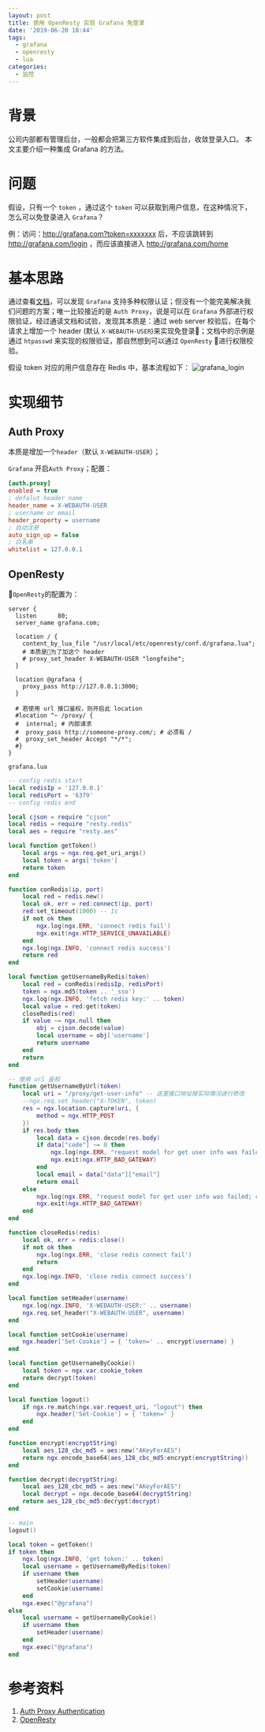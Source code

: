 ```yaml
---
layout: post
title: 使用 OpenResty 实现 Grafana 免登录
date: '2019-06-20 18:44'
tags:
  - grafana
  - openresty
  - lua
categories:
  - 监控
---
```

# 背景
公司内部都有管理后台，一般都会把第三方软件集成到后台，收敛登录入口。 本文主要介绍一种集成 Grafana 的方法。
<!-- more -->

# 问题
假设，只有一个 `token` ，通过这个 `token` 可以获取到用户信息，在这种情况下，怎么可以免登录进入 `Grafana`？

例：访问：http://grafana.com?token=xxxxxxx 后，不应该跳转到 http://grafana.com/login ，而应该直接进入 http://grafana.com/home

# 基本思路
通过查看[文档](https://grafana.com/docs/auth/overview/)，可以发现 `Grafana` 支持多种权限认证；但没有一个能完美解决我们问题的方案；唯一比较接近的是 `Auth Proxy`，说是可以在 `Grafana` 外部进行权限验证，经过通读文档和试验，发现其本质是：通过 web server 校验后，在每个请求上增加一个 header (默认 `X-WEBAUTH-USER`)来实现免登录；文档中的示例是通过 `htpasswd` 来实现的权限验证，那自然想到可以通过 `OpenResty` 进行权限校验。

假设 token 对应的用户信息存在 Redis 中，基本流程如下：
![grafana_login](/images/2019/06/grafana-login.png)

# 实现细节
## Auth Proxy
本质是增加一个`header`（默认 `X-WEBAUTH-USER`）；

`Grafana` 开启`Auth Proxy`；配置：
``` ini
[auth.proxy]
enabled = true
; defalut header name
header_name = X-WEBAUTH-USER
; username or email
header_property = username
; 自动注册
auto_sign_up = false
; 白名单
whitelist = 127.0.0.1
```
## OpenResty
`OpenResty`的配置为：
``` nginx
server {
  listen      80;
  server_name grafana.com;

  location / {
    content_by_lua_file "/usr/local/etc/openresty/conf.d/grafana.lua";
    # 本质是为了加这个 header
    # proxy_set_header X-WEBAUTH-USER "longfeihe";
  }

  location @grafana {
    proxy_pass http://127.0.0.1:3000;
  }

  # 若使用 url 接口鉴权，则开启此 location
  #location ^~ /proxy/ {
  #  internal; # 内部请求
  #  proxy_pass http://someone-proxy.com/; # 必须有 /
  #  proxy_set_header Accept "*/*";
  #}
}
```

`grafana.lua`
```lua
-- config redis start
local redisIp = '127.0.0.1'
local redisPort = '6379'
-- config redis end

local cjson = require "cjson"
local redis = require "resty.redis"
local aes = require "resty.aes"

local function getToken()
    local args = ngx.req.get_uri_args()
    local token = args['token']
    return token
end

function conRedis(ip, port)
    local red = redis.new()
    local ok, err = red:connect(ip, port)
    red:set_timeout(1000) -- 1s
    if not ok then
        ngx.log(ngx.ERR, 'connect redis fail')
        ngx.exit(ngx.HTTP_SERVICE_UNAVAILABLE)
    end
    ngx.log(ngx.INFO, 'connect redis success')
    return red
end

local function getUsernameByRedis(token)
    local red = conRedis(redisIp, redisPort)
    token = ngx.md5(token .. '_sso')
    ngx.log(ngx.INFO, 'fetch redis key:' .. token)
    local value = red:get(token)
    closeRedis(red)
    if value ~= ngx.null then
        obj = cjson.decode(value)
        local username = obj['username']
        return username
    end
    return
end

-- 使用 url 鉴权
function getUsernameByUrl(token)
    local uri = "/proxy/get-user-info" -- 这里接口地址按实际情况进行修改
    --ngx.req.set_header("X-TOKEN", token)
    res = ngx.location.capture(uri, {
        method = ngx.HTTP_POST
    })
    if res.body then
        local data = cjson.decode(res.body)
        if data["code"] ~= 0 then
            ngx.log(ngx.ERR, "request model for get user info was failed; msg:" .. data["message"])
            ngx.exit(ngx.HTTP_BAD_GATEWAY)
        end
        local email = data["data"]["email"]
        return email
    else
        ngx.log(ngx.ERR, "request model for get user info was failed; code:" .. res.status)
        ngx.exit(ngx.HTTP_BAD_GATEWAY)
    end
end

function closeRedis(redis)
    local ok, err = redis:close()
    if not ok then
        ngx.log(ngx.ERR, 'close redis connect fail')
        return
    end
    ngx.log(ngx.INFO, 'close redis connect success')
end

local function setHeader(username)
    ngx.log(ngx.INFO, 'X-WEBAUTH-USER:' .. username)
    ngx.req.set_header("X-WEBAUTH-USER", username)
end

local function setCookie(username)
    ngx.header['Set-Cookie'] = { 'token=' .. encrypt(username) }
end

local function getUsernameByCookie()
    local token = ngx.var.cookie_token
    return decrypt(token)
end

local function logout()
    if ngx.re.match(ngx.var.request_uri, "logout") then
        ngx.header['Set-Cookie'] = { 'token=' }
    end
end

function encrypt(encryptString)
    local aes_128_cbc_md5 = aes:new("AKeyForAES")
    return ngx.encode_base64(aes_128_cbc_md5:encrypt(encryptString))
end

function decrypt(decryptString)
    local aes_128_cbc_md5 = aes:new("AKeyForAES")
    local decrypt = ngx.decode_base64(decryptString)
    return aes_128_cbc_md5:decrypt(decrypt)
end

-- main
logout()

local token = getToken()
if token then
    ngx.log(ngx.INFO, 'get token:' .. token)
    local username = getUsernameByRedis(token)
    if username then
        setHeader(username)
        setCookie(username)
    end
    ngx.exec("@grafana")
else
    local username = getUsernameByCookie()
    if username then
        setHeader(username)
    end
    ngx.exec("@grafana")
end
```

# 参考资料
1. [Auth Proxy Authentication](https://grafana.com/docs/auth/auth-proxy/)
2. [OpenResty](http://openresty.org/en/)
